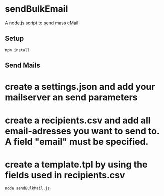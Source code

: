 # sendBulkEmail
A node.js script to send mass eMail

## Setup

```
npm install
```

## Send Mails

 # create a settings.json and add your mailserver an send parameters
 # create a recipients.csv and add all email-adresses you want to send to. A field "email" must be specified.
 # create a template.tpl by using the fields used in recipients.csv
 
```
node sendBulkMail.js
```